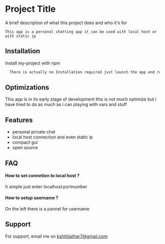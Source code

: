 
# Project Title

A brief description of what this project does and who it's for

    This app is a personal chatting app it can be used with local host or with static ip 
  
## Installation

Install my-project with npm

```bash
  There is actually no Installation required just launch the app and rock
```
    
## Optimizations

This app is in its early stage of development this is not much optimize but i have tried to do as much as i can playing with vars and stuff 


  
## Features

- personal private chat
- local host connection and even static ip
- compact gui
- open source

  
## FAQ

#### How to set connetion to local host ? 

It simple just enter localhost:portnumber

#### How to setup username ?

On the left there is a pannel for username
  
## Support

For support, email me on kshitijjathar7@gmail.com